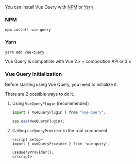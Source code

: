 You can install Vue Query with [NPM](https://www.npmjs.com/) or [Yarn](https://yarnpkg.com/)

### NPM

```
npm install vue-query
```

### Yarn

```
yarn add vue-query
```

Vue Query is compatible with Vue 2.x + composition API or 3.x

### Vue Query Initialization

Before starting using Vue Query, you need to initialize it.

There are 2 possible ways to do it.

1. Using `VueQueryPlugin` (recommended)

   ```ts
   import { VueQueryPlugin } from "vue-query";

   app.use(VueQueryPlugin);
   ```

2. Calling `useQueryProvider` in the root component

   ```vue
   <script setup>
   import { useQueryProvider } from 'vue-query';

   useQueryProvider();
   </script>
   ```
